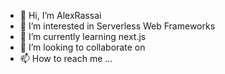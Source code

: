 - 👋 Hi, I’m AlexRassai
- 👀 I’m interested in Serverless Web Frameworks
- 🌱 I’m currently learning next.js
- 💞️ I’m looking to collaborate on 
- 📫 How to reach me ...

<!---
AlexRassai/AlexRassai is a ✨ special ✨ repository because its `README.md` (this file) appears on your GitHub profile.
You can click the Preview link to take a look at your changes.
--->
